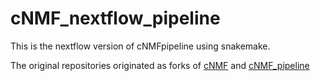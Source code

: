 # cNMF_nextflow_pipeline
This is the nextflow version of cNMFpipeline using snakemake.

The original repositories originated as forks of [cNMF](https://github.com/dylkot/cNMF) and [cNMF_pipeline](https://github.com/EngreitzLab/cNMF_pipeline)

